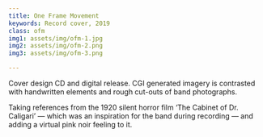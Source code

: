 ```yaml
---
title: One Frame Movement
keywords: Record cover, 2019
class: ofm
img1: assets/img/ofm-1.jpg
img2: assets/img/ofm-2.png
img3: assets/img/ofm-3.png

---
```


Cover design CD and digital release. CGI generated imagery is contrasted with handwritten elements and rough cut-outs of band photographs.

Taking references from the 1920 silent horror film ‘The Cabinet of Dr. Caligari’ — which was an inspiration for the band during recording — and adding a virtual pink noir feeling to it.